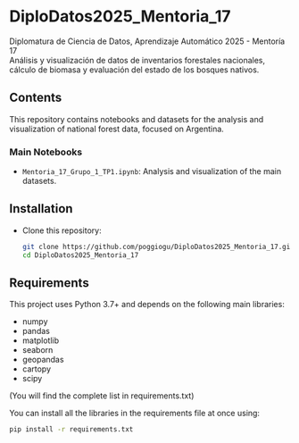 # DiploDatos2025_Mentoria_17

Diplomatura de Ciencia de Datos, Aprendizaje Automático 2025 - Mentoría 17  
Análisis y visualización de datos de inventarios forestales nacionales, cálculo de biomasa y evaluación del estado de los bosques nativos.

## Contents

This repository contains notebooks and datasets for the analysis and visualization of national forest data, focused on Argentina.

### Main Notebooks

- `Mentoria_17_Grupo_1_TP1.ipynb`: Analysis and visualization of the main datasets.

## Installation

- Clone this repository:
   ```bash
   git clone https://github.com/poggiogu/DiploDatos2025_Mentoria_17.git
   cd DiploDatos2025_Mentoria_17

## Requirements
This project uses Python 3.7+ and depends on the following main libraries:

- numpy
- pandas
- matplotlib
- seaborn
- geopandas
- cartopy
- scipy

(You will find the complete list in requirements.txt)

You can install all the libraries in the requirements file at once using:
   ```bash
   pip install -r requirements.txt
